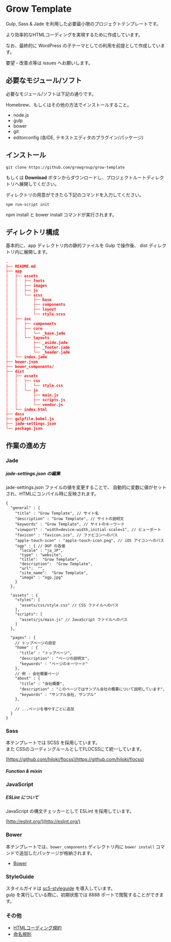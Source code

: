 # Grow Template

Gulp, Sass & Jade を利用した必要最小限のプロジェクトテンプレートです。

より効率的なHTMLコーディングを実現するために作成しています。

なお、最終的に WordPress の子テーマとしての利用を前提として作成しています。

要望・改善点等は issues へお願いします。

## 必要なモジュール/ソフト

必要なモジュール/ソフトは下記の通りです。

Homebrew、もしくはその他の方法でインストールすること。

* node.js
* gulp
* bower
* git
* editorconfig (各IDE, テキストエディタのプラグイン/パッケージ)

## インストール

```shell
git clone https://github.com/growgroup/grow-template
```

もしくは **Download** ボタンからダウンロードし、プロジェクトルートディレクトリへ展開してください。

ディレクトリの用意ができたら下記のコマンドを入力してください。

```shell
npm run-script init
```

npm install と bower install コマンドが実行されます。


## ディレクトリ構成

基本的に、app ディレクトリ内の静的ファイルを Gulp で操作後、
dist ディレクトリ内に展開します。

```json
.
├── README.md
├── app
│   ├── assets
│   │   ├── fonts
│   │   ├── images
│   │   ├── js
│   │   └── scss
│   │       ├── base
│   │       ├── components
│   │       ├── layout
│   │       └── style.scss
│   ├── inc
│   │   ├── components
│   │   ├── core
│   │   │   └── _base.jade
│   │   └── layouts
│   │       ├── _aside.jade
│   │       ├── _footer.jade
│   │       └── _header.jade
│   └── index.jade
├── bower.json
├── bower_components/
├── dist
│   ├── assets
│   │   ├── css
│   │   │   └── style.css
│   │   └── js
│   │       ├── main.js
│   │       ├── scripts.js
│   │       └── vendor.js
│   └── index.html
├── docs
├── gulpfile.babel.js
├── jade-settings.json
└── package.json

```

## 作業の進め方

### Jade

##### jade-settings.json の編集

jade-settings.json ファイルの値を変更することで、
自動的に変数に値がセットされ、HTMLにコンパイル時に反映されます。

```json5
{
  "general" : {
    "title" : "Grow Template", // サイト名
    "description" : "Grow Template", // サイトの説明文
    "keywords" : "Grow Template", // サイトのキーワード
    "viewport" : "width=device-width,initial-scale=1", // ビューポート
    "favicon" : "favicon.ico", // ファビコンへのパス
    "apple-touch-icon" : "apple-touch-icon.png", // iOS アイコンへのパス
    "ogp" : { // OGP の各値
      "locale" : "ja_JP",
      "type" : "website",
      "title":  "Grow Template",
      "description":  "Grow Template",
      "url":  "",
      "site_name":  "Grow Template",
      "image" : "ogp.jpg"
    }
  },

  "assets" : {
    "styles": [
      "assets/css/style.css" // CSS ファイルへのパス
    ],
    "scripts": [
      "assets/js/main.js" // JavaScript ファイルへのパス
    ]
  },

  "pages" : {
    // トップページの設定
    "home" : {
      "title" : "トップページ",
      "description" : "ページの説明文",
      "keywords" : "ページのキーワード"
    },
    // 例 : 会社概要ページ
    "about" : {
      "title" : "会社概要",
      "description" : "このページではサンプル会社の概要について説明しています",
      "keywords" : "サンプル会社, サンプル"
    },

    // ...ページを増やすごとに追加
  }
}
```

### Sass

本テンプレートでは SCSS を採用しています。  
また CSSのコーディングルールとしてFLOCSSにて統一しています。

[https://github.com/hiloki/flocss](https://github.com/hiloki/flocss)


##### Function & mixin


### JavaScript

##### ESLint について

JavaScript の構文チェッカーとして ESLint を採用しています。

[http://eslint.org/](http://eslint.org/)


### Bower

本テンプレートでは、```bower_components``` ディレクトリ内に ``` bower install ``` コマンドで追加したパッケージが格納されます。

* [Bower](http://bower.io/)

### StyleGuide

スタイルガイドは [sc5-styleguide](https://github.com/SC5/sc5-styleguide/pulls) を導入しています。  
gulp を実行している際に、初期状態では 8888 ポートで閲覧することができます。

### その他

* [HTMLコーディング規約](docs/RULES_HTML_CODING.md)
* [命名規則](docs/RULES_NAMING.md)


